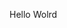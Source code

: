 Hello Wolrd






































































































































































































































































































































































































































































































































































































































































































































































































































































































































































































































































































































































































































































































































































































































































































































































































































































































































































































































































































































































































































































































































































































































































